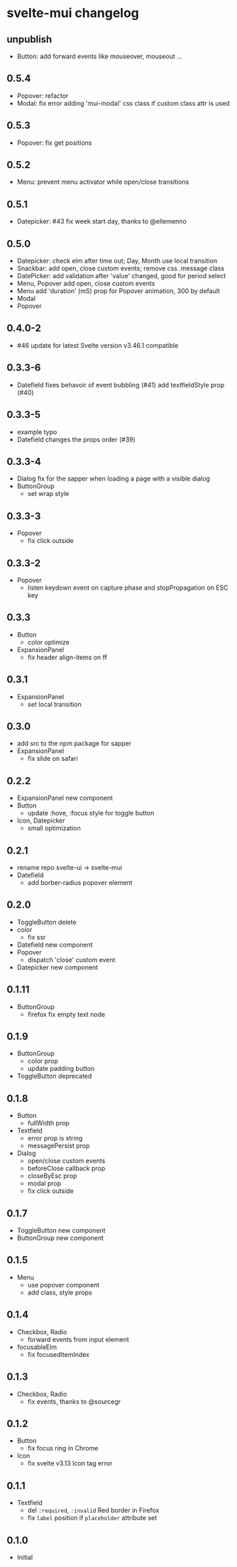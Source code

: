 # svelte-mui changelog

## unpublish

- Button: add forward events like mouseover, mouseout ...

## 0.5.4

- Popover: refactor
- Modal: fix error adding 'mui-modal' css class if custom class attr is used

## 0.5.3

- Popover: fix get positions

## 0.5.2

- Menu: prevent menu activator while open/close transitions

## 0.5.1
- Datepicker: #43 fix week start day, thanks to @ellemenno

## 0.5.0
- Datepicker: check elm after time out; Day, Month use local transition
- Snackbar: add open, close custom events; remove css .message class
- DatePicker: add validation after 'value' changed, good for period select
- Menu, Popover add open, close custom events
- Menu add 'duration' (mS) prop for Popover animation, 300 by default
- Modal
- Popover

## 0.4.0-2

- #46 update for latest Svelte version v3.46.1 compatible

## 0.3.3-6

- Datefield
	fixes behavoir of event bubbling (#41)
	add textfieldStyle prop (#40)

## 0.3.3-5

- example
	typo
- Datefield
	changes the props order (#39)

## 0.3.3-4

- Dialog
	fix for the sapper when loading a page with a visible dialog
- ButtonGroup
	- set wrap style

## 0.3.3-3

- Popover
	- fix click outside

## 0.3.3-2

- Popover
	- listen keydown event on capture phase and stopPropagation on ESC key

## 0.3.3

- Button
	- color optimize
- ExpansionPanel
	- fix header align-items on ff

## 0.3.1

- ExpansionPanel
	- set local transition

## 0.3.0

- add src to the npm package for sapper
- ExpansionPanel
	- fix slide on safari

## 0.2.2

- ExpansionPanel new component
- Button
	- update :hove, :focus style for toggle button
- Icon, Datepicker
	- small optimization

## 0.2.1

- rename repo svelte-ui -> svelte-mui
- Datefield
	- add borber-radius popover element

## 0.2.0

- ToggleButton delete
- color
	- fix ssr
- Datefield new component
- Popover
	- dispatch 'close' custom event
- Datepicker new component

## 0.1.11

- ButtonGroup
	- firefox fix empty text node

## 0.1.9

- ButtonGroup
	- color prop
	- update padding button
- ToggleButton deprecated

## 0.1.8

- Button
	- fullWidth prop
- Textfield
	- error prop is string
	- messagePersist prop
- Dialog
	- open/close custom events
	- beforeClose callback prop
	- closeByEsc prop
	- modal prop
	- fix click outside

## 0.1.7

- ToggleButton new component
- ButtonGroup new component

## 0.1.5

- Menu
	- use popover component
	- add class, style props

## 0.1.4

- Checkbox, Radio
	- forward events from input element
- focusableElm
	- fix focusedItemIndex

## 0.1.3

- Checkbox, Radio
	- fix events, thanks to @sourcegr

## 0.1.2

- Button
	- fix focus ring in Chrome
- Icon
	- fix svelte v3.13 Icon tag error

## 0.1.1

- Textfield
	- del `:required`, `:invalid` Red border in Firefox
	- fix `label` position if `placeholder` attribute set

## 0.1.0

- Initial
